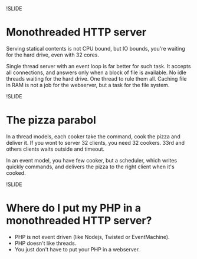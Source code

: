 !SLIDE

# Monothreaded HTTP server #

Serving statical contents is not CPU bound, but IO bounds, you're waiting for
the hard drive, even with 32 cores.

Single thread server with an event loop is far better for such task.
It accepts all connections, and answers only when a block of file is available.
No idle threads waiting for the hard drive. One thread to rule them all.
Caching file in RAM is not a job for the webserver, but a task for the file system.

!SLIDE

# The pizza parabol #

In a thread models, each cooker take the command, cook the pizza and deliver it.
If you wont to server 32 clients, you need 32 cookers.
33rd and others clients waits outside and timeout.

In an event model, you have few cooker, but a scheduler, which writes quickly commands,
and delivers the pizza to the right client when it's cooked.

!SLIDE

# Where do I put my PHP in a monothreaded HTTP server? #

 * PHP is not event driven (like Nodejs, Twisted or EventMachine).
 * PHP doesn't like threads.
 * You just don't have to put your PHP in a webserver.
